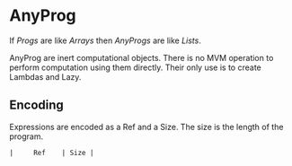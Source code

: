 # AnyProg

If *Progs* are like *Arrays* then *AnyProgs* are like *Lists*.

AnyProg are inert computational objects.
There is no MVM operation to perform computation using them directly.
Their only use is to create Lambdas and Lazy.

## Encoding
Expressions are encoded as a Ref and a Size.
The size is the length of the program.

```
|     Ref    | Size |
```
